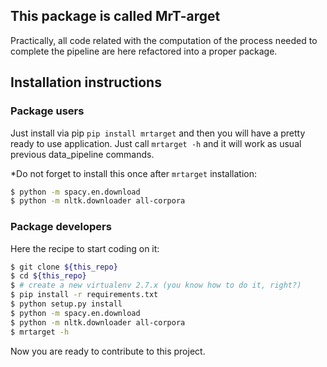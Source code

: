 ## This package is called MrT-arget

Practically, all code related with the computation of the process needed to
complete the pipeline are here refactored into a proper package.

## Installation instructions

### Package users

Just install via pip `pip install mrtarget` and then you will have a pretty
ready to use application. Just call `mrtarget -h` and it will work as usual
previous data_pipeline commands.

*Do not forget to install this once after `mrtarget` installation:

```bash
$ python -m spacy.en.download
$ python -m nltk.downloader all-corpora

```

### Package developers

Here the recipe to start coding on it:

```bash
$ git clone ${this_repo}
$ cd ${this_repo}
$ # create a new virtualenv 2.7.x (you know how to do it, right?)
$ pip install -r requirements.txt
$ python setup.py install
$ python -m spacy.en.download
$ python -m nltk.downloader all-corpora
$ mrtarget -h
```

Now you are ready to contribute to this project.
